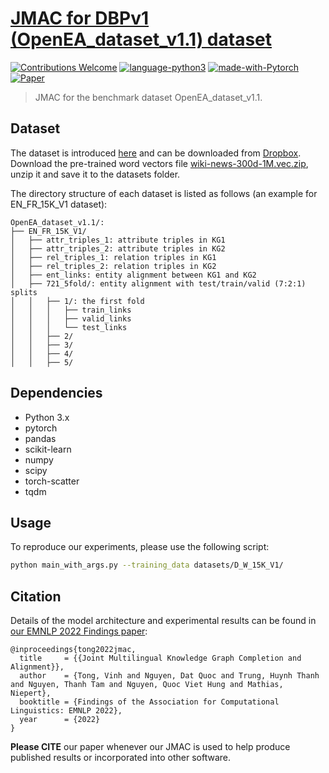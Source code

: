 # [JMAC for DBPv1 (OpenEA_dataset_v1.1) dataset](https://www.pytorch.org)
[![Contributions Welcome](https://img.shields.io/badge/Contributions-Welcome-brightgreen.svg?style=flat-square)](https://www.pytorch.org)
[![language-python3](https://img.shields.io/badge/Language-Python3-blue.svg?style=flat-square)](https://www.python.org/)
[![made-with-Pytorch](https://img.shields.io/badge/Made%20with-Pytorch-red.svg?style=flat-square)](https://www.pytorch.org/)
[![Paper](https://img.shields.io/badge/EMNLP%202022-PDF-yellow.svg?style=flat-square)](https://www.pytorch.org)

> JMAC for the benchmark dataset OpenEA_dataset_v1.1.

## Dataset

The dataset is introduced [here](https://github.com/nju-websoft/OpenEA) and can be downloaded from [Dropbox](https://www.dropbox.com/s/nzjxbam47f9yk3d/OpenEA_dataset_v1.1.zip?dl=0). Download the pre-trained word vectors file [wiki-news-300d-1M.vec.zip](https://dl.fbaipublicfiles.com/fasttext/vectors-english/wiki-news-300d-1M.vec.zip), unzip it and save it to the datasets folder.

The directory structure of each dataset is listed as follows (an example for EN_FR_15K_V1 dataset):

```
OpenEA_dataset_v1.1/:
├── EN_FR_15K_V1/
│   ├── attr_triples_1: attribute triples in KG1
│   ├── attr_triples_2: attribute triples in KG2
│   ├── rel_triples_1: relation triples in KG1
│   ├── rel_triples_2: relation triples in KG2
│   ├── ent_links: entity alignment between KG1 and KG2
│   ├── 721_5fold/: entity alignment with test/train/valid (7:2:1) splits
│   │   ├── 1/: the first fold
│   │   │   ├── train_links
│   │   │   ├── valid_links
│   │   │   └── test_links
│   │   ├── 2/
│   │   ├── 3/
│   │   ├── 4/
│   │   ├── 5/
```


## Dependencies
* Python 3.x
* pytorch 
* pandas
* scikit-learn
* numpy
* scipy
* torch-scatter
* tqdm


## Usage

To reproduce our experiments, please use the following script:

```bash
python main_with_args.py --training_data datasets/D_W_15K_V1/ 
```

## Citation
Details of the model architecture and experimental results can be found in [our EMNLP 2022 Findings paper](https://github.com/vinhsuhi/JMAC):

```
@inproceedings{tong2022jmac,
  title     = {{Joint Multilingual Knowledge Graph Completion and Alignment}},
  author    = {Tong, Vinh and Nguyen, Dat Quoc and Trung, Huynh Thanh and Nguyen, Thanh Tam and Nguyen, Quoc Viet Hung and Mathias, Niepert},
  booktitle = {Findings of the Association for Computational Linguistics: EMNLP 2022},
  year      = {2022}
}
```

**Please CITE** our paper whenever our JMAC is used to help produce published results or incorporated into other software.

